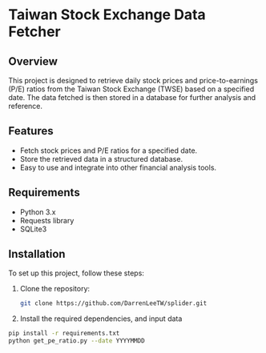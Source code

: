 # Taiwan Stock Exchange Data Fetcher

## Overview
This project is designed to retrieve daily stock prices and price-to-earnings (P/E) ratios from the Taiwan Stock Exchange (TWSE) based on a specified date. The data fetched is then stored in a database for further analysis and reference.

## Features
- Fetch stock prices and P/E ratios for a specified date.
- Store the retrieved data in a structured database.
- Easy to use and integrate into other financial analysis tools.

## Requirements
- Python 3.x
- Requests library
- SQLite3

## Installation
To set up this project, follow these steps:

1. Clone the repository:
   ```bash
   git clone https://github.com/DarrenLeeTW/splider.git
   
2. Install the required dependencies, and input data
  ```bash
  pip install -r requirements.txt
  python get_pe_ratio.py --date YYYYMMDD
